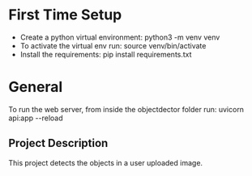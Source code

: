 
<h1>First Time Setup</h1>

- Create a python virtual environment: python3 -m venv venv
- To activate the virtual env run: source venv/bin/activate
- Install the requirements: pip install requirements.txt


<h1>General</h1>
To run the web server, from inside the objectdector folder run: uvicorn api:app --reload 

<h2>Project Description</h2>

This project detects the objects in a user uploaded image.